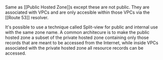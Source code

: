Same as [[Public Hosted Zone]]s except these are not public. They are associated with VPCs and are only accesible within those VPCs via the [[Route 53]] resolver.

It's possible to use a technique called Split-view for public and internal use with the same zone name. A common architecure is to make the public hosted zone a subset of the private hosted zone containing only those records that are meant to be accessed from the Internet, while inside VPCs associated with the private hosted zone all resource records can be accessed.